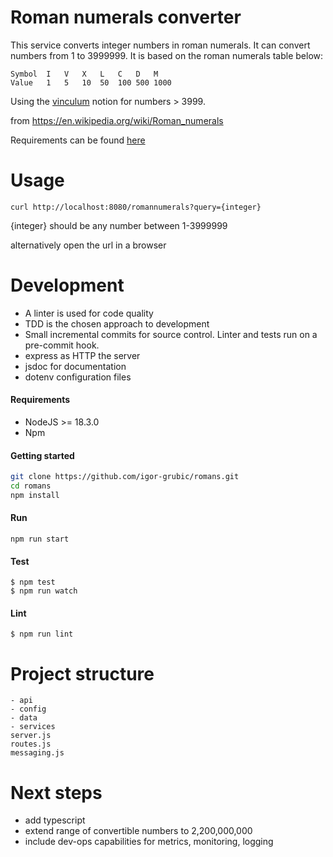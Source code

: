 # Roman numerals converter

This service converts integer numbers in roman numerals. It can convert numbers from 1 to 3999999.
It is based on the roman numerals table below:

```
Symbol	I	V	X	L	C	D	M
Value	1	5	10	50	100	500	1000
```

Using the [vinculum](https://en.wikipedia.org/wiki/roman_numerals#vinculum) notion for numbers > 3999.

from https://en.wikipedia.org/wiki/Roman_numerals

Requirements can be found [here](REQUIREMENTS.md)

# Usage

`curl http://localhost:8080/romannumerals?query={integer}`

{integer} should be any number between 1-3999999

alternatively open the url in a browser

# Development

- A linter is used for code quality
- TDD is the chosen approach to development
- Small incremental commits for source control. Linter and tests run on a pre-commit hook.
- express as HTTP the server
- jsdoc for documentation
- dotenv configuration files

#### Requirements

- NodeJS >= 18.3.0
- Npm

#### Getting started

```bash
git clone https://github.com/igor-grubic/romans.git
cd romans
npm install
```

#### Run

```
npm run start
```

#### Test

```
$ npm test
$ npm run watch
```

#### Lint

```
$ npm run lint
```

# Project structure

```
- api
- config
- data
- services
server.js
routes.js
messaging.js
```

# Next steps

- add typescript
- extend range of convertible numbers to 2,200,000,000
- include dev-ops capabilities for metrics, monitoring, logging

